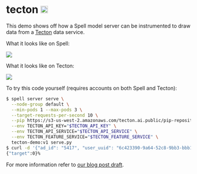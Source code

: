 # tecton <a href="https://web.spell.ml/workspace_create?workspaceName=tecton-demo&githubUrl=https%3A%2F%2Fgithub.com%2Fspellml%2Fexamples&pip=https%3A%2F%2Fs3-us-west-2.amazonaws.com%2Ftecton.ai.public%2Fpip-repository%2Fitorgation%2Ftecton%2Ftecton-latest-py3-none-any.whl"><img src=https://spell.ml/badge.svg height=20px/></a>

This demo shows off how a Spell model server can be instrumented to draw data from a [Tecton](https://arize.com/) data service.

What it looks like on Spell:

![](https://i.imgur.com/PX8qiaU.png)

What it looks like on Tecton:

![](https://i.imgur.com/C22aqh8.png)

To try this code yourself (requires accounts on both Spell and Tecton):

```bash
$ spell server serve \
  --node-group default \
  --min-pods 1 --max-pods 3 \
  --target-requests-per-second 10 \
  --pip https://s3-us-west-2.amazonaws.com/tecton.ai.public/pip-repository/itorgation/tecton/tecton-latest-py3-none-any.whl \
  --env TECTON_API_KEY="$TECTON_API_KEY" \
  --env TECTON_API_SERVICE="$TECTON_API_SERVICE" \
  --env TECTON_FEATURE_SERVICE="$TECTON_FEATURE_SERVICE" \
  tecton-demo:v1 serve.py
$ curl -d '{"ad_id": "5417", "user_uuid": "6c423390-9a64-52c8-9bb3-bbb108c74198"}' -X POST https://us-west-2.external-aws.spell.services/external-aws/tecton-demo/predict
{"target":0}%
```

For more information refer to [our blog post draft](https://docs.google.com/document/d/17Ioa2qzCFQRq6eVmek3SaXPtEmdfSSPUAHYGzOgPBFs/edit?usp=sharing).
